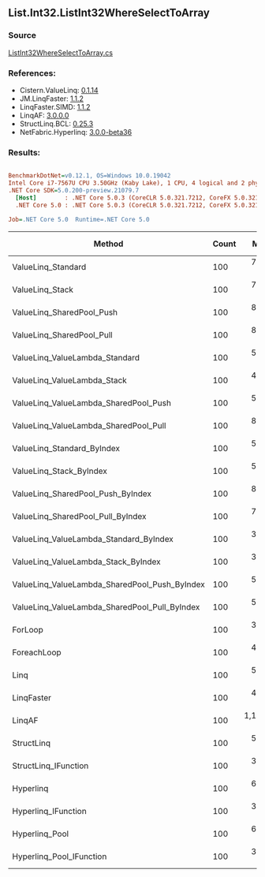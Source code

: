 ﻿## List.Int32.ListInt32WhereSelectToArray

### Source
[ListInt32WhereSelectToArray.cs](../LinqBenchmarks/List/Int32/ListInt32WhereSelectToArray.cs)

### References:
- Cistern.ValueLinq: [0.1.14](https://www.nuget.org/packages/Cistern.ValueLinq/0.1.14)
- JM.LinqFaster: [1.1.2](https://www.nuget.org/packages/JM.LinqFaster/1.1.2)
- LinqFaster.SIMD: [1.1.2](https://www.nuget.org/packages/LinqFaster.SIMD/1.0.3)
- LinqAF: [3.0.0.0](https://www.nuget.org/packages/LinqAF/3.0.0.0)
- StructLinq.BCL: [0.25.3](https://www.nuget.org/packages/StructLinq.BCL/0.25.3)
- NetFabric.Hyperlinq: [3.0.0-beta36](https://www.nuget.org/packages/NetFabric.Hyperlinq/3.0.0-beta36)

### Results:
``` ini

BenchmarkDotNet=v0.12.1, OS=Windows 10.0.19042
Intel Core i7-7567U CPU 3.50GHz (Kaby Lake), 1 CPU, 4 logical and 2 physical cores
.NET Core SDK=5.0.200-preview.21079.7
  [Host]        : .NET Core 5.0.3 (CoreCLR 5.0.321.7212, CoreFX 5.0.321.7212), X64 RyuJIT
  .NET Core 5.0 : .NET Core 5.0.3 (CoreCLR 5.0.321.7212, CoreFX 5.0.321.7212), X64 RyuJIT

Job=.NET Core 5.0  Runtime=.NET Core 5.0  

```
|                                        Method | Count |       Mean |   Error |  StdDev | Ratio | RatioSD |  Gen 0 | Gen 1 | Gen 2 | Allocated |
|---------------------------------------------- |------ |-----------:|--------:|--------:|------:|--------:|-------:|------:|------:|----------:|
|                            ValueLinq_Standard |   100 |   776.3 ns | 4.25 ns | 3.55 ns |  2.41 |    0.02 | 0.1144 |     - |     - |     240 B |
|                               ValueLinq_Stack |   100 |   758.8 ns | 3.45 ns | 3.22 ns |  2.36 |    0.01 | 0.1144 |     - |     - |     240 B |
|                     ValueLinq_SharedPool_Push |   100 |   801.2 ns | 2.30 ns | 1.92 ns |  2.49 |    0.02 | 0.1144 |     - |     - |     240 B |
|                     ValueLinq_SharedPool_Pull |   100 |   888.3 ns | 3.17 ns | 2.64 ns |  2.76 |    0.02 | 0.1144 |     - |     - |     240 B |
|                ValueLinq_ValueLambda_Standard |   100 |   517.4 ns | 3.58 ns | 2.99 ns |  1.61 |    0.01 | 0.1144 |     - |     - |     240 B |
|                   ValueLinq_ValueLambda_Stack |   100 |   472.4 ns | 4.19 ns | 3.71 ns |  1.47 |    0.02 | 0.1144 |     - |     - |     240 B |
|         ValueLinq_ValueLambda_SharedPool_Push |   100 |   532.2 ns | 4.62 ns | 4.09 ns |  1.65 |    0.02 | 0.1144 |     - |     - |     240 B |
|         ValueLinq_ValueLambda_SharedPool_Pull |   100 |   826.0 ns | 5.53 ns | 4.90 ns |  2.57 |    0.02 | 0.1144 |     - |     - |     240 B |
|                    ValueLinq_Standard_ByIndex |   100 |   598.2 ns | 1.91 ns | 1.60 ns |  1.86 |    0.01 | 0.1144 |     - |     - |     240 B |
|                       ValueLinq_Stack_ByIndex |   100 |   567.2 ns | 3.93 ns | 3.49 ns |  1.76 |    0.02 | 0.1144 |     - |     - |     240 B |
|             ValueLinq_SharedPool_Push_ByIndex |   100 |   838.7 ns | 3.38 ns | 3.16 ns |  2.60 |    0.02 | 0.1144 |     - |     - |     240 B |
|             ValueLinq_SharedPool_Pull_ByIndex |   100 |   736.0 ns | 3.48 ns | 3.09 ns |  2.29 |    0.01 | 0.1144 |     - |     - |     240 B |
|        ValueLinq_ValueLambda_Standard_ByIndex |   100 |   352.2 ns | 2.01 ns | 1.68 ns |  1.09 |    0.01 | 0.1144 |     - |     - |     240 B |
|           ValueLinq_ValueLambda_Stack_ByIndex |   100 |   313.5 ns | 1.11 ns | 0.93 ns |  0.97 |    0.01 | 0.1144 |     - |     - |     240 B |
| ValueLinq_ValueLambda_SharedPool_Push_ByIndex |   100 |   539.7 ns | 1.95 ns | 1.73 ns |  1.68 |    0.01 | 0.1144 |     - |     - |     240 B |
| ValueLinq_ValueLambda_SharedPool_Pull_ByIndex |   100 |   541.4 ns | 2.65 ns | 2.21 ns |  1.68 |    0.01 | 0.1144 |     - |     - |     240 B |
|                                       ForLoop |   100 |   321.9 ns | 1.70 ns | 1.51 ns |  1.00 |    0.00 | 0.4244 |     - |     - |     888 B |
|                                   ForeachLoop |   100 |   419.6 ns | 2.10 ns | 1.97 ns |  1.30 |    0.01 | 0.4244 |     - |     - |     888 B |
|                                          Linq |   100 |   538.5 ns | 3.92 ns | 3.47 ns |  1.67 |    0.01 | 0.4015 |     - |     - |     840 B |
|                                    LinqFaster |   100 |   491.4 ns | 3.69 ns | 3.45 ns |  1.53 |    0.01 | 0.4244 |     - |     - |     888 B |
|                                        LinqAF |   100 | 1,179.6 ns | 4.11 ns | 3.85 ns |  3.67 |    0.02 | 0.4082 |     - |     - |     856 B |
|                                    StructLinq |   100 |   543.5 ns | 6.05 ns | 5.66 ns |  1.69 |    0.02 | 0.1602 |     - |     - |     336 B |
|                          StructLinq_IFunction |   100 |   302.5 ns | 1.08 ns | 1.01 ns |  0.94 |    0.01 | 0.1144 |     - |     - |     240 B |
|                                     Hyperlinq |   100 |   623.5 ns | 3.65 ns | 3.24 ns |  1.94 |    0.01 | 0.1144 |     - |     - |     240 B |
|                           Hyperlinq_IFunction |   100 |   355.4 ns | 1.29 ns | 1.08 ns |  1.10 |    0.00 | 0.1144 |     - |     - |     240 B |
|                                Hyperlinq_Pool |   100 |   637.1 ns | 4.25 ns | 3.97 ns |  1.98 |    0.01 | 0.0267 |     - |     - |      56 B |
|                      Hyperlinq_Pool_IFunction |   100 |   393.6 ns | 1.24 ns | 1.03 ns |  1.22 |    0.01 | 0.0267 |     - |     - |      56 B |
